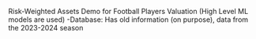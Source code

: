 Risk-Weighted Assets Demo for Football Players Valuation (High Level ML models are used)
-Database: Has old information (on purpose), data from the 2023-2024 season
